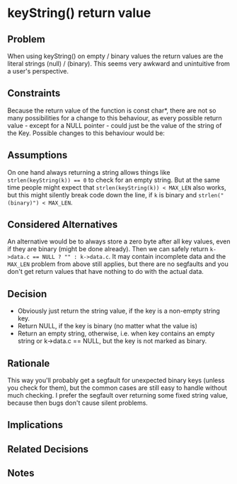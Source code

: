 # keyString() return value

## Problem
When using keyString() on empty / binary values the return values are the literal strings (null) / (binary). This seems very awkward and unintuitive from a user's perspective.

## Constraints
Because the return value of the function is const char*, there are not so many possibilities for a change to this behaviour, as every possible return value - except for a NULL pointer - could just be the value of the string of the Key. Possible changes to this behaviour would be:

## Assumptions
On one hand always returning a string allows things like `strlen(keyString(k)) == 0` to check for an empty string. But at the same time people might expect that `strlen(keyString(k)) < MAX_LEN` also works, but this might silently break code down the line, if `k` is binary and `strlen("(binary)") < MAX_LEN`.

## Considered Alternatives
An alternative would be to always store a zero byte after all key values, even if they are binary (might be done already). Then we can safely return `k->data.c == NULL ? "" : k->data.c`. It may contain incomplete data and the `MAX_LEN` problem from above still applies, but there are no segfaults and you don't get return values that have nothing to do with the actual data.

## Decision
- Obviously just return the string value, if the key is a non-empty string key.
- Return NULL, if the key is binary (no matter what the value is)
- Return an empty string, otherwise, i.e. when key contains an empty string or k->data.c == NULL, but the key is not marked as binary.

## Rationale
This way you'll probably get a segfault for unexpected binary keys (unless you check for them), but the common cases are still easy to handle without much checking. I prefer the segfault over returning some fixed string value, because then bugs don't cause silent problems.

## Implications

## Related Decisions

## Notes
